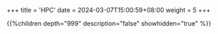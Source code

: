 +++
title = 'HPC'
date = 2024-03-07T15:00:59+08:00
weight = 5
+++

{{%children depth="999" description="false" showhidden="true" %}}

